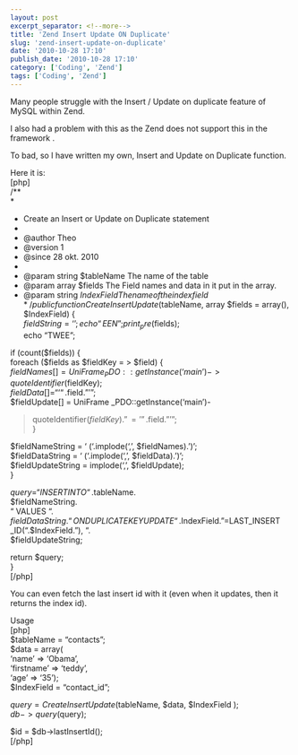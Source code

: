 ```yaml
---
layout: post
excerpt_separator: <!--more-->
title: 'Zend Insert Update ON Duplicate'
slug: 'zend-insert-update-on-duplicate'
date: '2010-10-28 17:10'
publish_date: '2010-10-28 17:10'
category: ['Coding', 'Zend']
tags: ['Coding', 'Zend']
---
```

Many people struggle with the Insert / Update on duplicate feature of MySQL
within Zend.  
  
I also had a problem with this as the Zend does not support this in the
framework .  
  
To bad, so I have written my own, Insert and Update on Duplicate function.  
  
  
  
Here it is:  
[php]  
/**  
*   
* Create an Insert or Update on Duplicate statement  
*  
* @author Theo  
* @version 1  
* @since 28 okt. 2010  
*   
* @param string $tableName The name of the table  
* @param array $fields The Field names and data in it put in the array.  
* @param string $IndexField The name of the index field  
*/  
public function CreateInsertUpdate($tableName, array $fields = array(),
$IndexField) {  
$fieldString = ‘’;  
echo “EEN”;  
print _pre($fields);  
echo “TWEE”;  
  
if (count($fields)) {  
foreach ($fields as $fieldKey = > $field) {  
$fieldNames[] = UniFrame_PDO::getInstance(‘main’)->quoteIdentifier($fieldKey);  
$fieldData[] = “‘“.$field.”’”;  
$fieldUpdate[] = UniFrame _PDO::getInstance(‘main’)-
>quoteIdentifier($fieldKey).”=’”.$field.”’”;  
}  
  
$fieldNameString = ‘ (‘.implode(‘,’, $fieldNames).’)’;  
$fieldDataString = ‘ (‘.implode(‘,’, $fieldData).’)’;  
$fieldUpdateString = implode(‘,’, $fieldUpdate);  
}  
  
$query = “INSERT INTO “.$tableName.  
$fieldNameString.  
“ VALUES “.  
$fieldDataString.  
“ ON DUPLICATE KEY UPDATE “.$IndexField.”=LAST_INSERT _ID(“.$IndexField.”), “.  
$fieldUpdateString;  
  
return $query;  
}  
[/php]  
  
You can even fetch the last insert id with it (even when it updates, then it
returns the index id).  
  
Usage  
[php]  
$tableName = “contacts”;  
$data = array(  
‘name’ => ‘Obama’,  
‘firstname’ => ‘teddy’,  
‘age’ => ‘35’);  
$IndexField = “contact_id”;  
  
$query = CreateInsertUpdate($tableName, $data, $IndexField );  
$db->query($query);  
  
$id = $db->lastInsertId();  
[/php]

